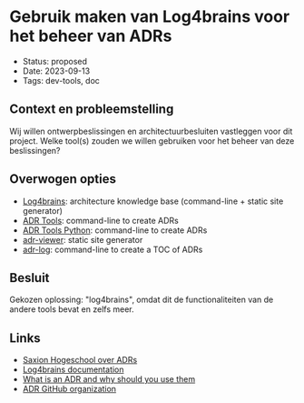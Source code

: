 # Gebruik maken van Log4brains voor het beheer van ADRs

- Status: proposed
- Date: 2023-09-13
- Tags: dev-tools, doc

## Context en probleemstelling

Wij willen ontwerpbeslissingen en architectuurbesluiten vastleggen voor dit project.
Welke tool(s) zouden we willen gebruiken voor het beheer van deze beslissingen?

## Overwogen opties

- [Log4brains](https://github.com/thomvaill/log4brains): architecture knowledge base (command-line + static site generator)
- [ADR Tools](https://github.com/npryce/adr-tools): command-line to create ADRs
- [ADR Tools Python](https://bitbucket.org/tinkerer_/adr-tools-python/src/master/): command-line to create ADRs
- [adr-viewer](https://github.com/mrwilson/adr-viewer): static site generator
- [adr-log](https://adr.github.io/adr-log/): command-line to create a TOC of ADRs

## Besluit

Gekozen oplossing: "log4brains", omdat dit de functionaliteiten van de andere tools bevat en zelfs meer.

## Links <!-- optional -->

- [Saxion Hogeschool over ADRs](https://video.saxion.nl/media/Architecture+Decision+Records+%28ADR%29+-+Advanced/1_k2u6kljl/278581542)
- [Log4brains documentation](https://github.com/thomvaill/log4brains/tree/master#readme)
- [What is an ADR and why should you use them](https://github.com/thomvaill/log4brains/tree/master#-what-is-an-adr-and-why-should-you-use-them)
- [ADR GitHub organization](https://adr.github.io/)
